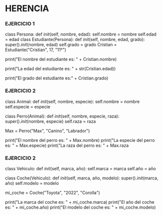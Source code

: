 # HERENCIA
### EJERCICIO 1
class Persona:
    def _init_(self, nombre, edad):
        self.nombre  = nombre 
        self.edad = edad
class Estudiante(Persona):
    def _init_(self, nombre, edad, grado):
        super()._init_(nombre, edad)
        self.grado = grado
Cristian = Estudiante("Cristian", 17, "11°")

print("El nombre del estudiante es: " + Cristian.nombre)

print("La edad del estudiante es: " + str(Cristian.edad))

print("El grado del estudiante es:" + Cristian.grado)

### EJERCICIO 2

class Animal:
    def _init_(self, nombre, especie):
        self.nombre = nombre
        self.especie = especie

class Perro(Animal):
    def _init_(self, nombre, especie, raza):
        super()._init_(nombre, especie)
        self.raza = raza

Max = Perro("Max", "Canino", "Labrador")

print("El nombre del perro es: " + Max.nombre)
print("La especie del perro es: " + Max.especie)
print("La raza del perro es: " + Max.raza
### EJERCICIO  2

class Vehiculo:
    def _init_(self, marca, año):
        self.marca = marca
        self.año = año

class Coche(Vehiculo):
    def _init_(self, marca, año, modelo):
        super()._init_(marca, año)
        self.modelo = modelo

mi_coche = Coche("Toyota", "2022", "Corolla")

print("La marca del coche es: " + mi_coche.marca)
print("El año del coche es: " + mi_coche.año)
print("El modelo del coche es: " + mi_coche.modelo)
